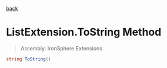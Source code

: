 ﻿

[back](/IronSphere.Extensions/types/ListExtension)

# ListExtension.ToString Method

> Assembly: IronSphere.Extensions

```csharp
string ToString()
```



 